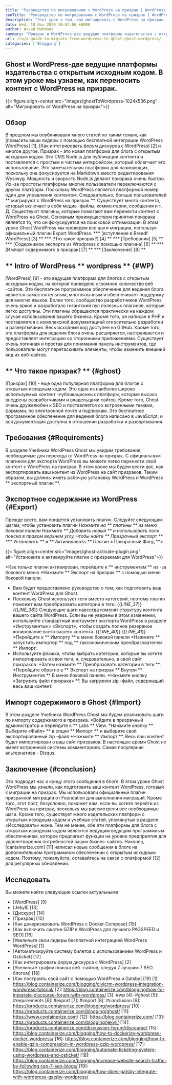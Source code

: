 ```yaml
---
title: "Руководство по мигрированию с WordPress на призрак | WordPress Ghost" 
seoTitle: "Руководство по мигрированию с WordPress на призрак | WordPress Ghost" 
description: "Этот урок о том, как мигрировать с WordPress на призрак. Мы узнаем, как перенести ваши сообщения и страницы на призрака с существующего веб -сайта WordPress." 
date: Wed, 18 Nov 2020 10:07:06 +0000
author: Assad Mahmood
summary: "Призрак и WordPress-две ведущие платформы издательства с открытым исходным кодом. В этом уроке мы узнаем, как переносить контент с WordPress на призрак." 
url: /ru/a-guide-to-migrate-from-wordpress-to-ghost-ghost-wordpress/
categories: ['Blogging']
---
```


## Ghost и WordPress-две ведущие платформы издательства с открытым исходным кодом. В этом уроке мы узнаем, как переносить контент с WordPress на призрак.

{{< figure align=center src="images/ghostToWordpress-1024x536.png" alt="Мигрировать от WordPress на призрак">}}


## Обзор
В прошлом мы опубликовали много статей по таким темам, как [повысить ваши лидеры с помощью бесплатной интеграции WordPress WordPress] [1], [Как интегрировать форум дискурса с WordPress] [2] и многое другое. Призрак - это новая платформа для блога с открытым исходным кодом. Это CMS Node.js для публикации контента и поставляется с простым и чистым интерфейсом, который облегчает его использование. Это замечательная платформа для начинающих, поскольку она фокусируется на Markdown вместо редактирования Wysiwyg. Мощность и скорость Node.js делают призрака очень быстро. Из -за простоты платформы многие пользователи переключаются с других платформ. Поскольку WordPress является платформой номер один для управления контентом.
Следовательно, больше пользователей ** мигрируют с WordPress на призрак **. Существует много контента, который включает в себя медиа -файлы, комментарии, сообщения и т. Д. Существуют плагины, которые помогают вам перенести контент с WordPress на Ghost. Основным преимуществом принятия призрака является то, что он фокусируется на поисковой оптимизации. В этом уроке Ghost WordPress мы проведем все шаги миграции, используя официальный плагин Export WordPress.
  *** [вступление в Breedf WordPress] [3] **
  *** [Что такое призрак?] [4] **
  *** [Требования] [5] **
  *** [Содержимое экспорта из Wrodpress с помощью плагина] [6] **
  *** [Импорт содержимого в призрак] [7] **
  *** [Заключение] [8] **

## ** Intro of WordPress ** wordpress ** {#WP}
[WordPress] [9] - это ведущая платформа для блогов с открытым исходным кодом, на которой приведено огромное количество веб -сайтов. Это бесплатное программное обеспечение для ведения блога является самостоятельным, многоязычным и обеспечивает поддержку для многих языков. Более того, сообщество разработчиков WordPress очень яркое и разработало гигантский пул полезных плагинов, которые легко доступны. Эти плагины обращаются практически на каждом случае использования вашего бизнеса. Кроме того, он написан в PHP и поставляется с комплексной документацией относительно разработки и развертывания. Весь исходный код доступен на GitHub. Кроме того, эта платформа для ведения блога очень расширяется, настраивается и предоставляет интеграцию со сторонними приложениями. Существует очень логичная и простая для понимания панель инструментов, где пользователи могут перетаскивать элементы, чтобы изменить внешний вид их веб-сайтов.

## ** Что такое призрак? ** {#ghost}
[Призрак] [10] - еще одна популярная платформа для блогов с открытым исходным кодом. Это одна из наиболее широко используемых контент -публикационных платформ, которые высоко внедрены разработчиками и владельцами сайтов. Кроме того, Ghost очень дружелюбен к SEO и поставляется со встроенными темами, формами, по электронной почте и подпискам. Это бесплатное программное обеспечение для ведения блога написано в JavaScript, и вся документация доступна в отношении разработки и развертывания.

## Требования {#Requirements}
В разделе Учебника WordPress Ghost мы увидим требования, необходимые для перехода от WordPress на призрак. С официальным плагином для экспорта WordPress вы можете легко перенести свой контент с WordPress на призрак. В этом уроке мы будем вести вас, как экспортировать ваш контент из WordPress на сайт призраков. Таким образом, вы должны иметь рабочую установку WordPress и WordPress ** экспортный плагин **.

## Экспортное содержание из WordPress {#Export}
Прежде всего, вам придется установить плагин. Следуйте следующим шагам, чтобы установить плагин
  *Нажмите на ** плагины ** из меню боковой панели
  *Нажмите ** Добавить новый ** и использовать поле поиска в правом верхнем углу, чтобы найти ** Призрачный экспорт **
  *** Установить ** и ** Активировать ** Плагин «** Призрачный Фонд **»

{{< figure align=center src="images/ghost-activate-plugin.png" alt="Установите и активируйте плагин с призраками для WordPress">}}

  *Как только плагин активирован, перейдите к ** инструментам ** из -за бокового меню
  *Нажмите ** Экспорт на призрак ** с помощью меню боковой панели.
  * Вам будет предоставлено руководство о том, как подготовить ваш контент WordPress для Ghost.
  * Поскольку Ghost использует теги вместо категорий, поэтому плагин поможет вам преобразовать категории в теги.
{{_LINE_37_}}
{{_LINE_38_}}
    Следующие шаги навсегда изменят структуру контента вашего сайта WordPress. Если вы не уверены в этом изменении, используйте стандартный инструмент экспорта WordPress в разделе «Инструменты»> «Экспорт», чтобы создать полное резервное копирование всего вашего контента.
{{_LINE_40_}}
{{_LINE_41_}}
  *Перейдите к ** Импорту ** в меню боковой панели
  *Нажмите ** запустить импортер ** под ** таксономическим преобразователем ** Импорт.
  * Используйте флажки, чтобы выбрать категории, которые вы хотите импортировать в свои теги, и, следовательно, в свой сайт призраков.
  *Затем нажмите ** Преобразовать категории в теги **.
  *Перейдите обратно в ** Экспорт на призрак ** Внутри ** Инструментов ** В меню боковой панели.
  *Нажмите кнопку «Загрузить файл призрака» **. Вы загрузили zip -файл, содержащий весь ваш контент.

## Импорт содержимого в Ghost {#Import}
В этом разделе Учебника WordPress Ghost мы будем реализовать шаги по импорту содержимого в призрака.
  *Войдите в призрачный администратор и перейдите к ** Labs ** View.
  *Нажмите кнопку ** Выберите «Файл» ** в опции ** Импорт ** и выберите свой экспортированный zip -файл
  *Нажмите ** Импорт **. Весь ваш контент будет импортирован в ваш сайт призраков.
В настоящее время Ghost не имеет встроенной системы комментариев. Самая популярная альтернатива - Disqus.

## Заключение {#conclusion}
Это подводит нас к концу этого сообщения в блоге. В этом уроке Ghost WordPress мы узнали, как подготовить ваш контент WordPress, готовый к миграции на призрак. Мы использовали официальный плагин призрачной миграции от Foundation для выполнения миграций. Кроме того, этот пост, безусловно, поможет вам, если вы хотите перейти из WordPress на призрак, поскольку мы рассмотрели все необходимые шаги. Кроме того, существует много издательских платформ с открытым исходным кодом и учебных статей, упомянутых в разделе «Исследовать» ниже. Тем не менее, обе эти платформы для блога с открытым исходным кодом являются ведущим ведущим программным обеспечением, которое предлагает функции на уровне предприятия для удовлетворения потребностей ваших бизнес-сайтов.
Наконец, [cantainerize.com] [11] написал новые сообщения в блоге на дополнительном программном обеспечении с открытым исходным кодом. Поэтому, пожалуйста, оставайтесь на связи с платформой [12] для регулярных обновлений.

## Исследовать
Вы можете найти следующие ссылки актуальными:
  * [WordPress] [9]
  * [Jekyll] [13]
  * [Дискурс] [14]
  * [Призрак] [10]
  * [Как докеризировать WordPress с Docker Compose] [15]
  * [Как включить сжатие GZIP в WordPress для лучшего PAGSPEED и SEO] [16]
  * [Увеличьте свои лидеры бесплатной интеграцией WordPress WordPress] [1]
  * [Автоматизируйте систему билетов с использованием WordPress и Osticket] [17]
  * [Как интегрировать форум дискурса с WordPress] [2]
  * [Увеличьте трафик поиска веб -сайтов, следуя 7 лучшим 7 SEO блогом] [18]
  * [Как построить свой сайт с помощью WordPress и Gatsby] [19]
[1]: https://blog.containerize.com/blogging/civicrm-wordpress-integration-wordpress-tutorial/
[2]: https://blog.containerize.com/blogging/how-to-integrate-discourse-forum-with-wordpress/
[3]: #wp
[4]: #ghost
[5]: #requirements
[6]: #export
[7]: #import
[8]: #conclusion
[9]: https://products.containerize.com/blogging/wordpress/
[10]: https://products.containerize.com/blogging/ghost/
[11]: https://www.containerize.com/
[12]: https://blog.containerize.com/
[13]: https://products.containerize.com/blogging/jekyll/
[14]: https://products.containerize.com/discussion-forum/discourse/
[15]: https://blog.containerize.com/blogging/how-to-dockerize-wordpress-docker-wordpress/
[16]: https://blog.containerize.com/blogging/how-to-enable-gzip-compression-in-wordpress-gzip-wordpress/
[17]: https://blog.containerize.com/blogging/automate-ticketing-system-using-wordpress-and-osticket/
[18]: https://blog.containerize.com/blogging/increase-website-search-traffic-by-following-top-7-seo-blogs/
[19]: https://blog.containerize.com/blogging/how-does-gatsby-integrate-with-wordpress-gatsby-wordpress/
